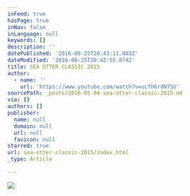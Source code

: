```yaml
---
inFeed: true
hasPage: true
inNav: false
inLanguage: null
keywords: []
description: ''
datePublished: '2016-08-25T20:43:11.403Z'
dateModified: '2016-08-25T20:42:55.874Z'
title: SEA OTTER CLASSIC 2015
author:
  - name: ''
    url: 'https://www.youtube.com/watch?v=ucfh6rdNTSU'
sourcePath: _posts/2016-05-04-sea-otter-classic-2015.md
via: {}
authors: []
publisher:
  name: null
  domain: null
  url: null
  favicon: null
starred: true
url: sea-otter-classic-2015/index.html
_type: Article

---
```

![](https://the-grid-user-content.s3-us-west-2.amazonaws.com/880e24f8-1892-4d40-8801-043f4dfd0396.png)